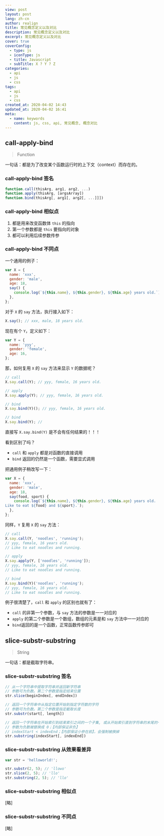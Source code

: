 ```yaml
---
view: post
layout: post
lang: zh-cn
author: realign
title: 常见概念定义以及对比
description: 常见概念定义以及对比
excerpt: 常见概念定义以及对比
cover: true
coverConfig:
  - type: js
  - iconType: js
  - title: Javascript
  - subTitle: X ? Y ? Z
categories:
  - api
  - js
  - css
tags:
  - api
  - js
  - css
created_at: 2020-04-02 14:43
updated_at: 2020-04-02 16:41
meta:
  - name: keywords
    content: js, css, api, 常见概念, 概念对比
---
```


## call-apply-bind

> Function

一句话：都是为了改变某个函数运行时的上下文（context）而存在的。

### call-apply-bind 签名

```js
function.call(thisArg, arg1, arg2, ...)
function.apply(thisArg, [argsArray])
function.bind(thisArg[, arg1[, arg2[, ...]]])
```

### call-apply-bind 相似点

1. 都是用来改变函数体 `this` 的指向
2. 第一个参数都是 `this` 要指向的对象
3. 都可以利用后续参数传参

### call-apply-bind 不同点

一个通用的例子：

```js
var X = {
  name: 'xxx',
  gender: 'male',
  age: 18,
  say() {
    console.log(`${this.name}, ${this.gender}, ${this.age} years old.`);
  },
};
```

对于 `X` 的 `say` 方法，执行接入如下：

```js
X.say(); // xxx, male, 18 years old.
```

现在有个 `Y`，定义如下：

```js
var Y = {
  name: 'yyy',
  gender: 'female',
  age: 16,
};
```

那，如何复用 `X` 的 `say` 方法来显示 `Y` 的数据呢？

```js
// call
X.say.call(Y); // yyy, female, 16 years old.

// apply
X.say.apply(Y); // yyy, female, 16 years old.

// bind
X.say.bind(Y)(); // yyy, female, 16 years old.

// bind
X.say.bind(Y); //
```

直接写 `X.say.bind(Y)` 是不会有任何结果的！！！

看到区别了吗？

- `call` 和 `apply` 都是对函数的直接调用
- `bind` 返回的仍然是一个函数，需要显式调用

把通用例子稍改写一下：

```js
var X = {
  name: 'xxx',
  gender: 'male',
  age: 18,
  say(food, sport) {
    console.log(`${this.name}, ${this.gender}, ${this.age} years old.
Like to eat ${food} and ${sport}.`);
  },
};
```

同样，`Y` 复用 `X` 的 `say` 方法：

```js
// call
X.say.call(Y, 'noodles', 'running');
// yyy, female, 16 years old.
// Like to eat noodles and running.

// apply
X.say.apply(Y, ['noodles', 'running']);
// yyy, female, 16 years old.
// Like to eat noodles and running.

// bind
X.say.bind(Y)('noodles', 'running');
// yyy, female, 16 years old.
// Like to eat noodles and running.
```

例子很清楚了，`call` 和 `apply` 的区别也就有了：

- `call` 的非第一个参数，与 `say` 方法的参数是一一对应的
- `apply` 的第二个参数是一个数组，数组的元素是和 `say` 方法中一一对应的
- `bind`返回的是一个函数，正常函数传参即可

## slice-substr-substring

> String

一句话：都是截取字符串。

### slice-substr-substring 签名

```js
// 从一个字符串中提取字符串并返回新字符串
// 参数可为负数。第二个参数是指定结束位置
str.slice(beginIndex[, endIndex])

// 返回一个字符串中从指定位置开始到指定字符数的字符
// 参数可为负数。第二个参数是指定截取长度
str.substr(start[, length])

// 返回一个字符串在开始索引到结束索引之间的一个子集, 或从开始索引直到字符串的末尾的一个子集
// 参数为负数被替换成 0；【内部保证非负】
// indexStart < indexEnd；【内部保证小参在前】，会强制被换掉
str.substring(indexStart[, indexEnd])
```

### slice-substr-substring 从效果看差异

```js
var str = 'helloworld!';

str.substr(2, 5); // 'llowo'
str.slice(2, 5); // 'llo'
str.substring(2, 5); // 'llo'
```

### slice-substr-substring 相似点

[略]

### slice-substr-substring 不同点

[略]

<!-- ## call-apply-bind

> Function

一句话：都是为了改变某个函数运行时的上下文（context）而存在的。

### call-apply-bind签名

```js
function.call(thisArg, arg1, arg2, ...)
```

### call-apply-bind相似点

1. 都是用来改变函数体 `this` 的指向

### call-apply-bind不同点 -->
